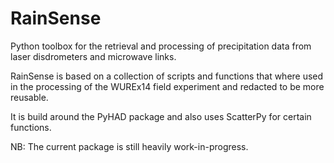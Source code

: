 # RainSense

Python toolbox for the retrieval and processing of precipitation data from laser
disdrometers and microwave links.

RainSense is based on a collection of scripts and functions that where used in
the processing of the WUREx14 field experiment and redacted to be more reusable.

It is build around the PyHAD package and also uses ScatterPy for certain functions.

NB: The current package is still heavily work-in-progress.